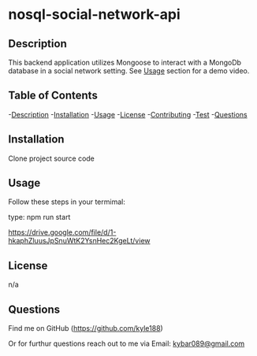 # nosql-social-network-api


## Description

This backend application utilizes Mongoose to interact with a MongoDb database in a social network setting.  See [Usage](#Usage) section for a demo video.


## Table of Contents

-[Description](#Description)
-[Installation](#Installation)
-[Usage](#Usage)
-[License](#License)
-[Contributing](#Contributing)
-[Test](#Test)
-[Questions](Questions)

## Installation  

Clone project source code 

## Usage

Follow these steps in your termimal: 

type: npm run start

https://drive.google.com/file/d/1-hkaphZluusJpSnuWtK2YsnHec2KgeLt/view

## License

n/a

## Questions

Find me on GitHub  (https://github.com/kyle188)

Or for furthur questions reach out to me via Email:   kybar089@gmail.com
